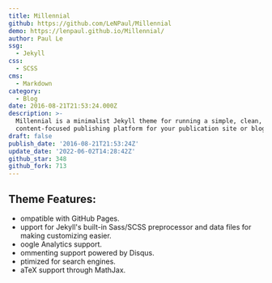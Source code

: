 ```yaml
---
title: Millennial
github: https://github.com/LeNPaul/Millennial
demo: https://lenpaul.github.io/Millennial/
author: Paul Le
ssg:
  - Jekyll
css:
  - SCSS
cms:
  - Markdown
category:
  - Blog
date: 2016-08-21T21:53:24.000Z
description: >-
  Millennial is a minimalist Jekyll theme for running a simple, clean,
  content-focused publishing platform for your publication site or blog
draft: false
publish_date: '2016-08-21T21:53:24Z'
update_date: '2022-06-02T14:28:42Z'
github_star: 348
github_fork: 713
---
```

## Theme Features:
- ompatible with GitHub Pages.
- upport for Jekyll's built-in Sass/SCSS preprocessor and data files for making customizing easier.
- oogle Analytics support.
- ommenting support powered by Disqus.
- ptimized for search engines.
- aTeX support through MathJax.